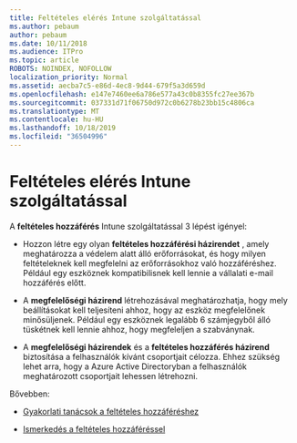 ```yaml
---
title: Feltételes elérés Intune szolgáltatással
ms.author: pebaum
author: pebaum
ms.date: 10/11/2018
ms.audience: ITPro
ms.topic: article
ROBOTS: NOINDEX, NOFOLLOW
localization_priority: Normal
ms.assetid: aecba7c5-e86d-4ec8-9d44-679f5a3d659d
ms.openlocfilehash: e147e7460ee6a786e577a43c0b8355fc27ee367b
ms.sourcegitcommit: 037331d71f06750d972c0b6278b23bb15c4806ca
ms.translationtype: MT
ms.contentlocale: hu-HU
ms.lasthandoff: 10/18/2019
ms.locfileid: "36504996"
---
```

# <a name="conditional-access-with-intune"></a>Feltételes elérés Intune szolgáltatással

A **feltételes hozzáférés** Intune szolgáltatással 3 lépést igényel: 
  
- Hozzon létre egy olyan **feltételes hozzáférési házirendet** , amely meghatározza a védelem alatt álló erőforrásokat, és hogy milyen feltételeknek kell megfelelni az erőforrásokhoz való hozzáféréshez. Például egy eszköznek kompatibilisnek kell lennie a vállalati e-mail hozzáférés előtt. 
    
- A **megfelelőségi házirend** létrehozásával meghatározhatja, hogy mely beállításokat kell teljesíteni ahhoz, hogy az eszköz megfelelőnek minősüljenek. Például egy eszköznek legalább 6 számjegyből álló tüskétnek kell lennie ahhoz, hogy megfeleljen a szabványnak. 
    
- A **megfelelőségi házirendek** és a **feltételes hozzáférés házirend** biztosítása a felhasználók kívánt csoportjait célozza. Ehhez szükség lehet arra, hogy a Azure Active Directoryban a felhasználók meghatározott csoportjait lehessen létrehozni. 
    
Bővebben:
  
- [Gyakorlati tanácsok a feltételes hozzáféréshez](https://docs.microsoft.com/azure/active-directory/conditional-access/best-practices)
    
- [Ismerkedés a feltételes hozzáféréssel](https://docs.microsoft.com/azure/active-directory/active-directory-conditional-access-azure-portal-get-started)
    

